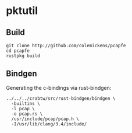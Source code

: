 pktutil
=======

Build
-----

```shell
git clone http://github.com/colemickens/pcapfe
cd pcapfe
rustpkg build
```

Bindgen
-------

Generating the c-bindings via rust-bindgen:

```shell
../../../crabtw/src/rust-bindgen/bindgen \
  -builtins \
  -l pcap \
  -o pcap.rs \
  /usr/include/pcap/pcap.h \
  -I/usr/lib/clang/3.4/include/
```

